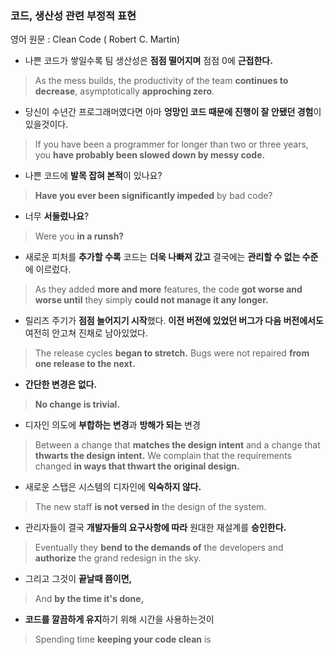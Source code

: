 ### 코드, 생산성 관련 부정적 표현 
영어 원문 : Clean Code ( Robert C. Martin) 

* 나쁜 코드가 쌓일수록 팀 생산성은 **점점 떨어지며** 점점 0에 **근접한다.**
> As the mess builds, the productivity of the team **continues to decrease**, asymptotically **approching zero**.

* 당신이 수년간 프로그래머였다면 아마 **엉망인 코드 때문에 진행이 잘 안됐던 경험**이 있을것이다. 
> If you have been a programmer for longer than two or three years, you **have probably been slowed down by messy code.** 

* 나쁜 코드에 **발목 잡혀 본적**이 있나요? 
> **Have you ever been significantly impeded** by bad code? 

* 너무 **서둘렀나요**? 
> Were you **in a runsh?** 

* 새로운 피처를 **추가할 수록** 코드는 **더욱 나빠져 갔고** 결국에는 **관리할 수 없는 수준**에 이르렀다. 
> As they added **more and more** features, the code **got worse and worse until** they simply **could not manage it any longer.** 

* 릴리즈 주기가 **점점 늘어지기 시작**했다. **이전 버전에 있었던 버그가 다음 버전에서도** 여전히 안고쳐 진채로 남아있었다. 
> The release cycles **began to stretch.** Bugs were not repaired **from one release to the next.** 

* **간단한 변경은 없다.**
> **No change is trivial.**

* 디자인 의도에 **부합하는 변경**과 **방해가 되는** 변경 
> Between a change that **matches the design intent** and a change that **thwarts the design intent.** 
> We complain that the requirements changed **in ways that thwart the original design.**

* 새로운 스탭은 시스템의 디자인에 **익숙하지 않다.**
> The new staff **is not versed in** the design of the system. 

* 관리자들이 결국 **개발자들의 요구사항에 따라** 원대한 재설계를 **승인한다.**
> Eventually they **bend to the demands of** the developers and **authorize** the grand redesign in the sky. 

* 그리고 그것이 **끝날때 쯤이면,**
> And **by the time it's done,** 

* **코드를 깔끔하게 유지**하기 위해 시간을 사용하는것이 
> Spending time **keeping your code clean** is